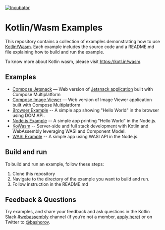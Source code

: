 [![Incubator](https://jb.gg/badges/incubator-plastic.svg)](https://github.com/JetBrains#jetbrains-on-github)

# Kotlin/Wasm Examples

This repository contains a collection of examples demonstrating how to use [Kotlin/Wasm](https://kotl.in/wasm). 
Each example includes the source code and a README.md file explaining how to build and run the example.

To know more about Kotlin wasm, please visit https://kotl.in/wasm.

## Examples

* [Compose Jetsnack](compose-jetsnack#jetsnack) — Web version of [Jetsnack application](https://github.com/android/compose-samples/tree/main/Jetsnack) built with Compose Multiplatform
* [Compose Image Viewer](compose-imageviewer#compose-multiplatform-for-web) — Web version of Image Viewer application built with Compose Multiplatform
* [Browser Example](browser-example#kotlinwasm-browser-example) -- A simple app showing "Hello World" in the browser using DOM API. 
* [Node.js Example](nodejs-example#kotlinwasm-nodejs-example) -- A simple app printing "Hello World" in the Node.js.
* [KoWasm](https://github.com/kowasm/kowasm) -- Server-side and full stack development with Kotlin and WebAssembly leveraging WASI and Component Model.
* [WASI Example](wasi-example#kotlinwasm-wasi-example) -- A simple app using WASI API in the Node.js.

## Build and run

To build and run an example, follow these steps:

1. Clone this repository 
2. Navigate to the directory of the example you want to build and run.
3. Follow instruction in the README.md

## Feedback & Questions

Try examples, and share your feedback and ask questions in the Kotlin Slack [#webassembly](https://slack-chats.kotlinlang.org/c/webassembly) channel (if you’re not a member, [apply here](https://kotl.in/slack)) or on Twitter to [@bashorov](https://twitter.com/bashorov).
